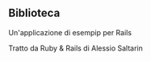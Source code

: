 ## Biblioteca

Un'applicazione di esempip per Rails

Tratto da
Ruby &amp; Rails di Alessio Saltarin


